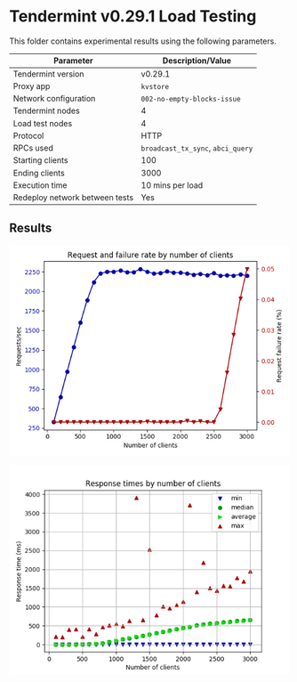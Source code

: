 # Tendermint v0.29.1 Load Testing

This folder contains experimental results using the following parameters.

| Parameter | Description/Value |
| --- | --- |
| Tendermint version | v0.29.1 |
| Proxy app | `kvstore` |
| Network configuration | `002-no-empty-blocks-issue` |
| Tendermint nodes | 4 |
| Load test nodes | 4 |
| Protocol | HTTP |
| RPCs used | `broadcast_tx_sync`, `abci_query` |
| Starting clients | 100 |
| Ending clients | 3000 |
| Execution time | 10 mins per load |
| Redeploy network between tests | Yes |

## Results

![Request and failure rate versus number of clients](./plots/request_rate.png)

![Response times versus number of clients](./plots/response_times.png)
